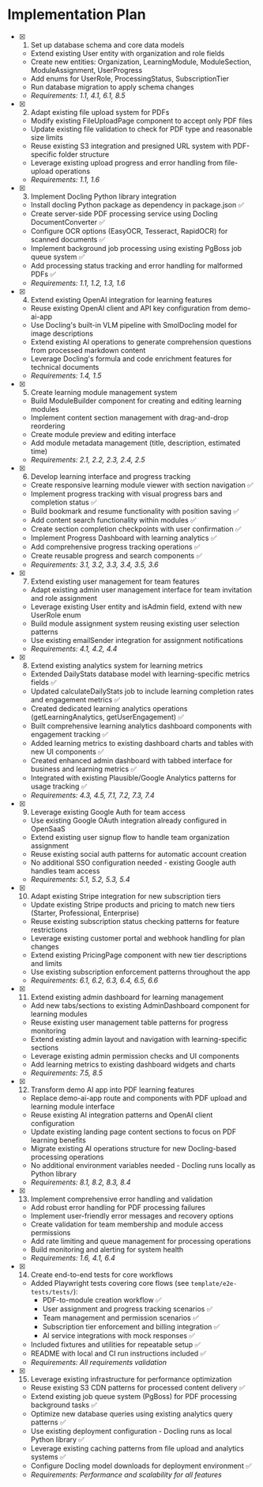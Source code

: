 # Implementation Plan

- [x] 1. Set up database schema and core data models
  - Extend existing User entity with organization and role fields
  - Create new entities: Organization, LearningModule, ModuleSection, ModuleAssignment, UserProgress
  - Add enums for UserRole, ProcessingStatus, SubscriptionTier
  - Run database migration to apply schema changes
  - _Requirements: 1.1, 4.1, 6.1, 8.5_

- [x] 2. Adapt existing file upload system for PDFs
  - Modify existing FileUploadPage component to accept only PDF files
  - Update existing file validation to check for PDF type and reasonable size limits
  - Reuse existing S3 integration and presigned URL system with PDF-specific folder structure
  - Leverage existing upload progress and error handling from file-upload operations
  - _Requirements: 1.1, 1.6_

- [x] 3. Implement Docling Python library integration
  - Install docling Python package as dependency in package.json ✅
  - Create server-side PDF processing service using Docling DocumentConverter ✅
  - Configure OCR options (EasyOCR, Tesseract, RapidOCR) for scanned documents ✅
  - Implement background job processing using existing PgBoss job queue system ✅
  - Add processing status tracking and error handling for malformed PDFs ✅
  - _Requirements: 1.1, 1.2, 1.3, 1.6_

- [x] 4. Extend existing OpenAI integration for learning features
  - Reuse existing OpenAI client and API key configuration from demo-ai-app
  - Use Docling's built-in VLM pipeline with SmolDocling model for image descriptions
  - Extend existing AI operations to generate comprehension questions from processed markdown content
  - Leverage Docling's formula and code enrichment features for technical documents
  - _Requirements: 1.4, 1.5_

- [x] 5. Create learning module management system
  - Build ModuleBuilder component for creating and editing learning modules
  - Implement content section management with drag-and-drop reordering
  - Create module preview and editing interface
  - Add module metadata management (title, description, estimated time)
  - _Requirements: 2.1, 2.2, 2.3, 2.4, 2.5_

- [x] 6. Develop learning interface and progress tracking
  - Create responsive learning module viewer with section navigation ✅
  - Implement progress tracking with visual progress bars and completion status ✅
  - Build bookmark and resume functionality with position saving ✅
  - Add content search functionality within modules ✅
  - Create section completion checkpoints with user confirmation ✅
  - Implement Progress Dashboard with learning analytics ✅
  - Add comprehensive progress tracking operations ✅
  - Create reusable progress and search components ✅
  - _Requirements: 3.1, 3.2, 3.3, 3.4, 3.5, 3.6_

- [x] 7. Extend existing user management for team features
  - Adapt existing admin user management interface for team invitation and role assignment
  - Leverage existing User entity and isAdmin field, extend with new UserRole enum
  - Build module assignment system reusing existing user selection patterns
  - Use existing emailSender integration for assignment notifications
  - _Requirements: 4.1, 4.2, 4.4_

- [x] 8. Extend existing analytics system for learning metrics
  - Extended DailyStats database model with learning-specific metrics fields ✅
  - Updated calculateDailyStats job to include learning completion rates and engagement metrics ✅
  - Created dedicated learning analytics operations (getLearningAnalytics, getUserEngagement) ✅
  - Built comprehensive learning analytics dashboard components with engagement tracking ✅
  - Added learning metrics to existing dashboard charts and tables with new UI components ✅
  - Created enhanced admin dashboard with tabbed interface for business and learning metrics ✅
  - Integrated with existing Plausible/Google Analytics patterns for usage tracking ✅
  - _Requirements: 4.3, 4.5, 7.1, 7.2, 7.3, 7.4_

- [x] 9. Leverage existing Google Auth for team access
  - Use existing Google OAuth integration already configured in OpenSaaS
  - Extend existing user signup flow to handle team organization assignment
  - Reuse existing social auth patterns for automatic account creation
  - No additional SSO configuration needed - existing Google auth handles team access
  - _Requirements: 5.1, 5.2, 5.3, 5.4_

- [x] 10. Adapt existing Stripe integration for new subscription tiers
  - Update existing Stripe products and pricing to match new tiers (Starter, Professional, Enterprise)
  - Reuse existing subscription status checking patterns for feature restrictions
  - Leverage existing customer portal and webhook handling for plan changes
  - Extend existing PricingPage component with new tier descriptions and limits
  - Use existing subscription enforcement patterns throughout the app
  - _Requirements: 6.1, 6.2, 6.3, 6.4, 6.5, 6.6_

- [x] 11. Extend existing admin dashboard for learning management
  - Add new tabs/sections to existing AdminDashboard component for learning modules
  - Reuse existing user management table patterns for progress monitoring
  - Extend existing admin layout and navigation with learning-specific sections
  - Leverage existing admin permission checks and UI components
  - Add learning metrics to existing dashboard widgets and charts
  - _Requirements: 7.5, 8.5_

- [x] 12. Transform demo AI app into PDF learning features
  - Replace demo-ai-app route and components with PDF upload and learning module interface
  - Reuse existing AI integration patterns and OpenAI client configuration
  - Update existing landing page content sections to focus on PDF learning benefits
  - Migrate existing AI operations structure for new Docling-based processing operations
  - No additional environment variables needed - Docling runs locally as Python library
  - _Requirements: 8.1, 8.2, 8.3, 8.4_

- [x] 13. Implement comprehensive error handling and validation
  - Add robust error handling for PDF processing failures
  - Implement user-friendly error messages and recovery options
  - Create validation for team membership and module access permissions
  - Add rate limiting and queue management for processing operations
  - Build monitoring and alerting for system health
  - _Requirements: 1.6, 4.1, 6.4_

- [x] 14. Create end-to-end tests for core workflows
  - Added Playwright tests covering core flows (see `template/e2e-tests/tests/`):
    - PDF-to-module creation workflow ✅
    - User assignment and progress tracking scenarios ✅
    - Team management and permission scenarios ✅
    - Subscription tier enforcement and billing integration ✅
    - AI service integrations with mock responses ✅
  - Included fixtures and utilities for repeatable setup ✅
  - README with local and CI run instructions included ✅
  - _Requirements: All requirements validation_

- [x] 15. Leverage existing infrastructure for performance optimization
  - Reuse existing S3 CDN patterns for processed content delivery ✅
  - Extend existing job queue system (PgBoss) for PDF processing background tasks ✅
  - Optimize new database queries using existing analytics query patterns ✅
  - Use existing deployment configuration - Docling runs as local Python library ✅
  - Leverage existing caching patterns from file upload and analytics systems ✅
  - Configure Docling model downloads for deployment environment ✅
  - _Requirements: Performance and scalability for all features_